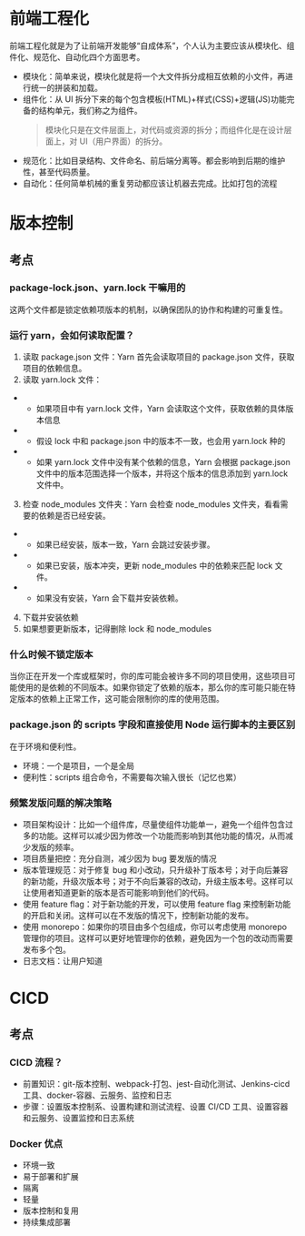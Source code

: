 <!--
 * @Author: 鱼小柔
 * @Date: 2021-02-14 13:32:56
 * @LastEditors: your name
 * @LastEditTime: 2021-06-14 15:20:47
 * @Description: file content
-->

# 前端工程化

前端工程化就是为了让前端开发能够“自成体系”，个人认为主要应该从模块化、组件化、规范化、自动化四个方面思考。

- 模块化：简单来说，模块化就是将一个大文件拆分成相互依赖的小文件，再进行统一的拼装和加载。
- 组件化：从 UI 拆分下来的每个包含模板(HTML)+样式(CSS)+逻辑(JS)功能完备的结构单元，我们称之为组件。
  > 模块化只是在文件层面上，对代码或资源的拆分；而组件化是在设计层面上，对 UI（用户界面）的拆分。
- 规范化：比如目录结构、文件命名、前后端分离等。都会影响到后期的维护性，甚至代码质量。
- 自动化：任何简单机械的重复劳动都应该让机器去完成。比如打包的流程

# 版本控制

## 考点

### package-lock.json、yarn.lock 干嘛用的

这两个文件都是锁定依赖项版本的机制，以确保团队的协作和构建的可重复性。

### 运行 yarn，会如何读取配置？

1. 读取 package.json 文件：Yarn 首先会读取项目的 package.json 文件，获取项目的依赖信息。
2. 读取 yarn.lock 文件：

- - 如果项目中有 yarn.lock 文件，Yarn 会读取这个文件，获取依赖的具体版本信息
- - 假设 lock 中和 package.json 中的版本不一致，也会用 yarn.lock 种的
- - 如果 yarn.lock 文件中没有某个依赖的信息，Yarn 会根据 package.json 文件中的版本范围选择一个版本，并将这个版本的信息添加到 yarn.lock 文件中。

3. 检查 node_modules 文件夹：Yarn 会检查 node_modules 文件夹，看看需要的依赖是否已经安装。

- - 如果已经安装，版本一致，Yarn 会跳过安装步骤。
- - 如果已安装，版本冲突，更新 node_modules 中的依赖来匹配 lock 文件。
- - 如果没有安装，Yarn 会下载并安装依赖。

4. 下载并安装依赖
5. 如果想要更新版本，记得删除 lock 和 node_modules

### 什么时候不锁定版本

当你正在开发一个库或框架时，你的库可能会被许多不同的项目使用，这些项目可能使用的是依赖的不同版本。如果你锁定了依赖的版本，那么你的库可能只能在特定版本的依赖上正常工作，这可能会限制你的库的使用范围。

### package.json 的 scripts 字段和直接使用 Node 运行脚本的主要区别

在于环境和便利性。

- 环境：一个是项目，一个是全局
- 便利性：scripts 组合命令，不需要每次输入很长（记忆也累）

### 频繁发版问题的解决策略

- 项目架构设计：比如一个组件库，尽量使组件功能单一，避免一个组件包含过多的功能。这样可以减少因为修改一个功能而影响到其他功能的情况，从而减少发版的频率。
- 项目质量把控：充分自测，减少因为 bug 要发版的情况
- 版本管理规范：对于修复 bug 和小改动，只升级补丁版本号；对于向后兼容的新功能，升级次版本号；对于不向后兼容的改动，升级主版本号。这样可以让使用者知道更新的版本是否可能影响到他们的代码。
- 使用 feature flag：对于新功能的开发，可以使用 feature flag 来控制新功能的开启和关闭。这样可以在不发版的情况下，控制新功能的发布。
- 使用 monorepo：如果你的项目由多个包组成，你可以考虑使用 monorepo 管理你的项目。这样可以更好地管理你的依赖，避免因为一个包的改动而需要发布多个包。
- 日志文档：让用户知道

# CICD

## 考点

### CICD 流程？
- 前置知识：git-版本控制、webpack-打包、jest-自动化测试、Jenkins-cicd工具、docker-容器、云服务、监控和日志
- 步骤：设置版本控制系、设置构建和测试流程、设置 CI/CD 工具、设置容器和云服务、设置监控和日志系统

### Docker 优点

- 环境一致
- 易于部署和扩展
- 隔离
- 轻量
- 版本控制和复用
- 持续集成部署
